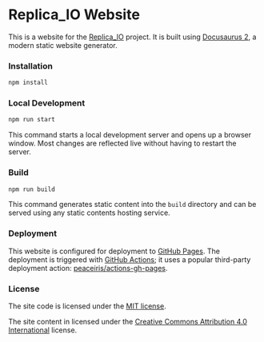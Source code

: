 # Replica_IO Website

This is a website for the [Replica_IO][replica-io] project. It is built using
[Docusaurus 2](https://docusaurus.io/), a modern static website
generator.

[replica-io]: https://github.com/replica-io/replica-io

### Installation

```sh
npm install
```

### Local Development

```sh
npm run start
```

This command starts a local development server and opens up a browser
window. Most changes are reflected live without having to restart the
server.

### Build

```sh
npm run build
```

This command generates static content into the `build` directory and
can be served using any static contents hosting service.

### Deployment

This website is configured for deployment to [GitHub
Pages][github-pages]. The deployment is triggered with [GitHub
Actions][github-actions]; it uses a popular third-party deployment
action:
[peaceiris/actions-gh-pages](https://github.com/peaceiris/actions-gh-pages).

[github-pages]: https://pages.github.com/
[github-actions]: https://help.github.com/actions

### License

The site code is licensed under the [MIT license](LICENSE-code).

The site content in licensed under the [Creative Commons Attribution
4.0 International](LICENSE-content) license.
